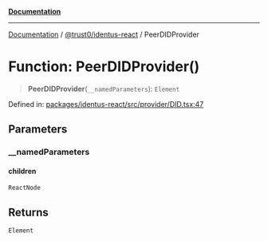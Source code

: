 [**Documentation**](../../../README.md)

***

[Documentation](../../../README.md) / [@trust0/identus-react](../README.md) / PeerDIDProvider

# Function: PeerDIDProvider()

> **PeerDIDProvider**(`__namedParameters`): `Element`

Defined in: [packages/identus-react/src/provider/DID.tsx:47](https://github.com/trust0-project/identus/blob/70257c7f576d893ec84798c6299981631616f941/packages/identus-react/src/provider/DID.tsx#L47)

## Parameters

### \_\_namedParameters

#### children

`ReactNode`

## Returns

`Element`
